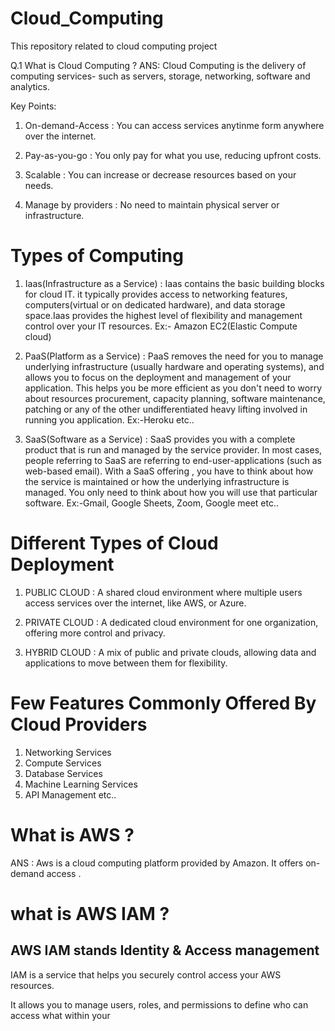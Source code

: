 # Cloud_Computing
This repository related to cloud computing project 


Q.1 What is Cloud Computing ?
ANS: Cloud Computing is the delivery of computing services-  such as servers, storage, networking, software and analytics.

Key Points:
1) On-demand-Access : You can access services anytinme form anywhere over the internet.

2) Pay-as-you-go : You only pay for what you use, reducing upfront costs.

3) Scalable : You can increase or decrease resources based on your needs.

4) Manage by providers : No need to maintain physical server or infrastructure. 

# Types of Computing 
1) Iaas(Infrastructure as a Service) : Iaas contains the basic building blocks for cloud IT. it typically provides access to networking features, computers(virtual or on dedicated hardware), and data storage space.Iaas provides the highest level of flexibility and management control over your IT resources.
Ex:- Amazon EC2(Elastic Compute cloud)

2) PaaS(Platform as a Service) : PaaS removes the need for you to manage underlying infrastructure (usually hardware and operating systems), and allows you to focus on the deployment and management of your application. This helps you be more efficient as you don't need to worry about resources procurement, capacity planning, software maintenance, patching or any of the other undifferentiated heavy lifting involved in running you application. 
Ex:-Heroku etc..

3) SaaS(Software as a Service) : SaaS provides you with a complete  product that is run and managed by the service provider. In most cases, people referring to SaaS are referring  to end-user-applications (such as web-based email). With a SaaS offering , you have to think about how the service is maintained or how the underlying infrastructure is managed. You only need to think about how you will use that particular software.
Ex:-Gmail, Google Sheets, Zoom, Google meet etc..

# Different Types of Cloud Deployment

1) PUBLIC CLOUD :   A shared cloud environment where multiple users access services over the internet, like AWS, or Azure.

2) PRIVATE CLOUD : A dedicated cloud environment for one organization, offering more control and privacy.

3) HYBRID CLOUD : A mix of public and private clouds, allowing data and applications to move between them for flexibility.


# Few Features Commonly Offered By Cloud Providers

1) Networking Services
2) Compute Services
3) Database Services
4) Machine Learning Services
5) API Management 
etc..

# What is AWS ?
ANS : Aws is a cloud computing platform provided by Amazon. It offers on-demand access .

# what is AWS IAM ?
## AWS IAM stands Identity & Access management

IAM is a service that helps you securely control access your AWS resources.

It allows you to manage users, roles, and permissions to define who can access what within your 


